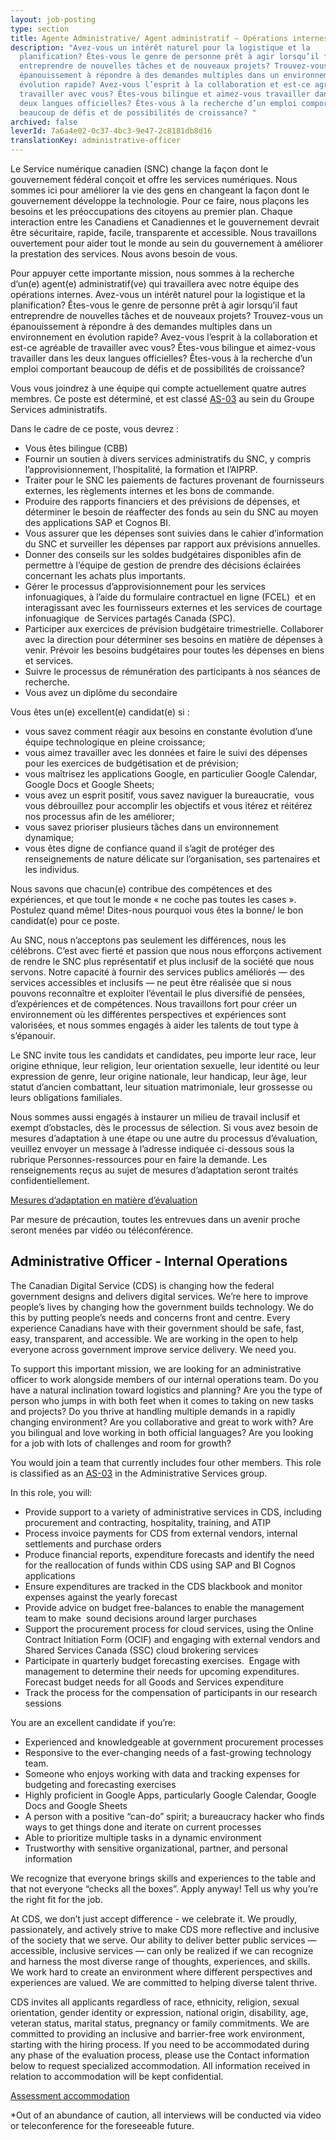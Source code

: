 ```yaml
---
layout: job-posting
type: section
title: Agente Administrative/ Agent administratif – Opérations internes
description: "Avez-vous un intérêt naturel pour la logistique et la
  planification? Êtes-vous le genre de personne prêt à agir lorsqu’il faut
  entreprendre de nouvelles tâches et de nouveaux projets? Trouvez-vous un
  épanouissement à répondre à des demandes multiples dans un environnement en
  évolution rapide? Avez-vous l’esprit à la collaboration et est-ce agréable de
  travailler avec vous? Êtes-vous bilingue et aimez-vous travailler dans les
  deux langues officielles? Êtes-vous à la recherche d’un emploi comportant
  beaucoup de défis et de possibilités de croissance? "
archived: false
leverId: 7a6a4e02-0c37-4bc3-9e47-2c8181db8d16
translationKey: administrative-officer
---
```

Le Service numérique canadien (SNC) change la façon dont le gouvernement fédéral conçoit et offre les services numériques. Nous sommes ici pour améliorer la vie des gens en changeant la façon dont le gouvernement développe la technologie. Pour ce faire, nous plaçons les besoins et les préoccupations des citoyens au premier plan. Chaque interaction entre les Canadiens et Canadiennes et le gouvernement devrait être sécuritaire, rapide, facile, transparente et accessible. Nous travaillons ouvertement pour aider tout le monde au sein du gouvernement à améliorer la prestation des services. Nous avons besoin de vous.

Pour appuyer cette importante mission, nous sommes à la recherche d’un(e) agent(e) administratif(ve) qui travaillera avec notre équipe des opérations internes. Avez-vous un intérêt naturel pour la logistique et la planification? Êtes-vous le genre de personne prêt à agir lorsqu’il faut entreprendre de nouvelles tâches et de nouveaux projets? Trouvez-vous un épanouissement à répondre à des demandes multiples dans un environnement en évolution rapide? Avez-vous l’esprit à la collaboration et est-ce agréable de travailler avec vous? Êtes-vous bilingue et aimez-vous travailler dans les deux langues officielles? Êtes-vous à la recherche d’un emploi comportant beaucoup de défis et de possibilités de croissance? 

Vous vous joindrez à une équipe qui compte actuellement quatre autres membres. Ce poste est déterminé, et est classé [AS-03](https://www.tbs-sct.gc.ca/agreements-conventions/view-visualiser-fra.aspx?id=15#toc993929940) au sein du Groupe Services administratifs.

Dans le cadre de ce poste, vous devrez :

* Vous êtes bilingue (CBB) 
* Fournir un soutien à divers services administratifs du SNC, y compris l’approvisionnement, l’hospitalité, la formation et l’AIPRP.
* Traiter pour le SNC les paiements de factures provenant de fournisseurs externes, les règlements internes et les bons de commande.
* Produire des rapports financiers et des prévisions de dépenses, et déterminer le besoin de réaffecter des fonds au sein du SNC au moyen des applications SAP et Cognos BI.
* Vous assurer que les dépenses sont suivies dans le cahier d’information du SNC et surveiller les dépenses par rapport aux prévisions annuelles.
* Donner des conseils sur les soldes budgétaires disponibles afin de permettre à l’équipe de gestion de prendre des décisions éclairées concernant les achats plus importants.
* Gérer le processus d’approvisionnement pour les services infonuagiques, à l’aide du formulaire contractuel en ligne (FCEL)  et en interagissant avec les fournisseurs externes et les services de courtage infonuagique  de Services partagés Canada (SPC).
* Participer aux exercices de prévision budgétaire trimestrielle. Collaborer avec la direction pour déterminer ses besoins en matière de dépenses à venir. Prévoir les besoins budgétaires pour toutes les dépenses en biens et services.
* Suivre le processus de rémunération des participants à nos séances de recherche.
* Vous avez un diplôme du secondaire  

Vous êtes un(e) excellent(e) candidat(e) si :

* vous savez comment réagir aux besoins en constante évolution d’une équipe technologique en pleine croissance;
* vous aimez travailler avec les données et faire le suivi des dépenses pour les exercices de budgétisation et de prévision;
* vous maîtrisez les applications Google, en particulier Google Calendar, Google Docs et Google Sheets;
* vous avez un esprit positif, vous savez naviguer la bureaucratie,  vous vous débrouillez pour accomplir les objectifs et vous itérez et réitérez nos processus afin de les améliorer;
* vous savez prioriser plusieurs tâches dans un environnement dynamique;
* vous êtes digne de confiance quand il s’agit de protéger des renseignements de nature délicate sur l’organisation, ses partenaires et les individus.

Nous savons que chacun(e) contribue des compétences et des expériences, et que tout le monde « ne coche pas toutes les cases ». Postulez quand même! Dites-nous pourquoi vous êtes la bonne/ le bon candidat(e) pour ce poste.

Au SNC, nous n’acceptons pas seulement les différences, nous les célébrons. C’est avec fierté et passion que nous nous efforçons activement de rendre le SNC plus représentatif et plus inclusif de la société que nous servons. Notre capacité à fournir des services publics améliorés — des services accessibles et inclusifs — ne peut être réalisée que si nous pouvons reconnaître et exploiter l’éventail le plus diversifié de pensées, d’expériences et de compétences. Nous travaillons fort pour créer un environnement où les différentes perspectives et expériences sont valorisées, et nous sommes engagés à aider les talents de tout type à s’épanouir.

Le SNC invite tous les candidats et candidates, peu importe leur race, leur origine ethnique, leur religion, leur orientation sexuelle, leur identité ou leur expression de genre, leur origine nationale, leur handicap, leur âge, leur statut d’ancien combattant, leur situation matrimoniale, leur grossesse ou leurs obligations familiales.

Nous sommes aussi engagés à instaurer un milieu de travail inclusif et exempt d’obstacles, dès le processus de sélection. Si vous avez besoin de mesures d’adaptation à une étape ou une autre du processus d’évaluation, veuillez envoyer un message à l’adresse indiquée ci-dessous sous la rubrique Personnes-ressources pour en faire la demande. Les renseignements reçus au sujet de mesures d’adaptation seront traités confidentiellement.

[Mesures d’adaptation en matière d’évaluation](https://www.canada.ca/fr/commission-fonction-publique/services/mesures-d-adaptation-matiere-evaluation.html)

Par mesure de précaution, toutes les entrevues dans un avenir proche seront menées par vidéo ou téléconférence.



## Administrative Officer - Internal Operations

The Canadian Digital Service (CDS) is changing how the federal government designs and delivers digital services. We’re here to improve people’s lives by changing how the government builds technology. We do this by putting people’s needs and concerns front and centre. Every experience Canadians have with their government should be safe, fast, easy, transparent, and accessible. We are working in the open to help everyone across government improve service delivery. We need you.

To support this important mission, we are looking for an administrative officer to work alongside members of our internal operations team. Do you have a natural inclination toward logistics and planning? Are you the type of person who jumps in with both feet when it comes to taking on new tasks and projects? Do you thrive at handling multiple demands in a rapidly changing environment? Are you collaborative and great to work with? Are you bilingual and love working in both official languages? Are you looking for a job with lots of challenges and room for growth? 

You would join a team that currently includes four other members. This role is classified as an [AS-03](https://www.tbs-sct.gc.ca/agreements-conventions/view-visualiser-eng.aspx?id=15#toc993929940) in the Administrative Services group.

In this role, you will:

* Provide support to a variety of administrative services in CDS, including procurement and contracting, hospitality, training, and ATIP
* Process invoice payments for CDS from external vendors, internal settlements and purchase orders
* Produce financial reports, expenditure forecasts and identify the need for the reallocation of funds within CDS using SAP and BI Cognos applications
* Ensure expenditures are tracked in the CDS blackbook and monitor expenses against the yearly forecast
* Provide advice on budget free-balances to enable the management team to make  sound decisions around larger purchases
* Support the procurement process for cloud services, using the Online Contract Initiation Form (OCIF) and engaging with external vendors and Shared Services Canada (SSC) cloud brokering services
* Participate in quarterly budget forecasting exercises.  Engage with management to determine their needs for upcoming expenditures.  Forecast budget needs for all Goods and Services expenditure
* Track the process for the compensation of participants in our research sessions

You are an excellent candidate if you’re:

* Experienced and knowledgeable at government procurement processes
* Responsive to the ever-changing needs of a fast-growing technology team.
* Someone who enjoys working with data and tracking expenses for budgeting and forecasting exercises
* Highly proficient in Google Apps, particularly Google Calendar, Google Docs and Google Sheets
* A person with a positive “can-do” spirit; a bureaucracy hacker who finds ways to get things done and iterate on current processes
* Able to prioritize multiple tasks in a dynamic environment
* Trustworthy with sensitive organizational, partner, and personal information

We recognize that everyone brings skills and experiences to the table and that not everyone “checks all the boxes”. Apply anyway! Tell us why you’re the right fit for the job.

At CDS, we don’t just accept difference - we celebrate it. We proudly, passionately, and actively strive to make CDS more reflective and inclusive of the society that we serve. Our ability to deliver better public services — accessible, inclusive services — can only be realized if we can recognize and harness the most diverse range of thoughts, experiences, and skills. We work hard to create an environment where different perspectives and experiences are valued. We are committed to helping diverse talent thrive.

CDS invites all applicants regardless of race, ethnicity, religion, sexual orientation, gender identity or expression, national origin, disability, age, veteran status, marital status, pregnancy or family commitments. We are committed to providing an inclusive and barrier-free work environment, starting with the hiring process. If you need to be accommodated during any phase of the evaluation process, please use the Contact information below to request specialized accommodation. All information received in relation to accommodation will be kept confidential.

[Assessment accommodation](https://www.canada.ca/en/public-service-commission/services/assessment-accommodation-page.html)

\*Out of an abundance of caution, all interviews will be conducted via video or teleconference for the foreseeable future.